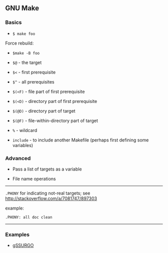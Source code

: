 ## GNU Make

### Basics

- `$ make foo`

Force rebuild:

- `$make -B foo`

- `$@` - the target
- `$<` - first prerequisite
- `$^` - all prerequisites
- `$(<F)` - file part of first prerequisite
- `$(<D)` - directory part of first prerequisite
- `$(@D)` - directory part of target
- `$(@F)` - file-within-directory part of target
- `%` - wildcard

- `include` - to include another Makefile (perhaps first defining some variables)

### Advanced

 * Pass a list of targets as a variable

 * File name operations

---

`.PHONY` for indicating not-real targets; see <http://stackoverflow.com/a/7081747/897303>

example:

```
.PHONY: all doc clean
```

---

### Examples

- [gSSURGO](https://github.com/jsta/gSSURGO/Makefile)
